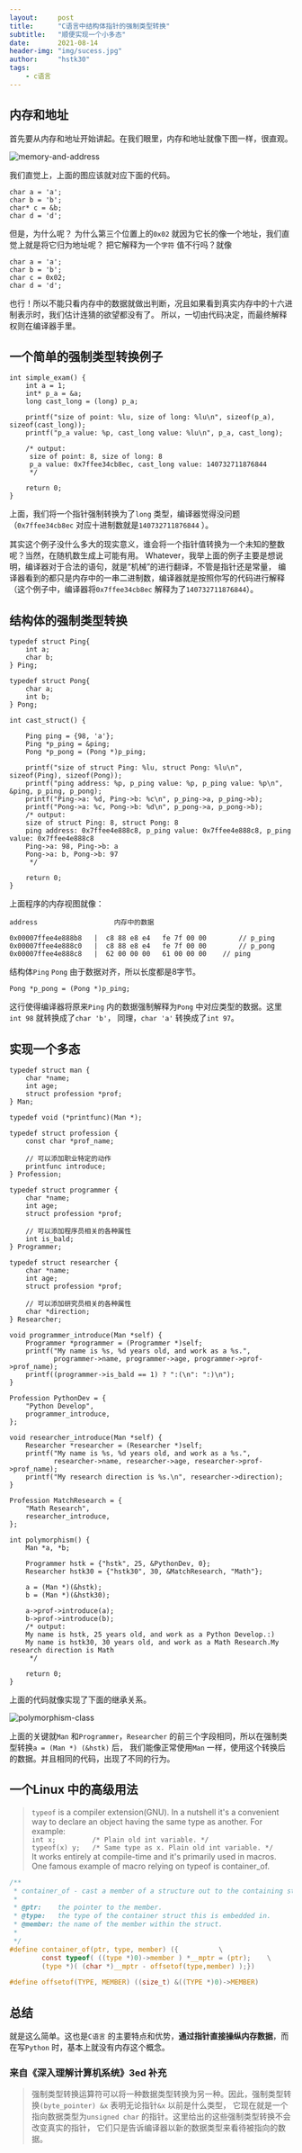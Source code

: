 ```yaml
---
layout:     post
title:      "C语言中结构体指针的强制类型转换"
subtitle:   "顺便实现一个小多态"
date:       2021-08-14
header-img:	"img/sucess.jpg"
author:     "hstk30"
tags:
    - c语言
---
```



## 内存和地址

首先要从内存和地址开始讲起。在我们眼里，内存和地址就像下图一样，很直观。

![memory-and-address](/img/in-post/memory-and-address.png)

我们直觉上，上面的图应该就对应下面的代码。

```
char a = 'a';
char b = 'b';
char* c = &b;
char d = 'd';
```

但是，为什么呢？ 为什么第三个位置上的`0x02` 就因为它长的像一个地址，我们直觉上就是将它归为地址呢？
把它解释为一个`字符` 值不行吗？就像

```
char a = 'a';
char b = 'b';
char c = 0x02;
char d = 'd';
```

也行！所以不能只看内存中的数据就做出判断，况且如果看到真实内存中的十六进制表示时，我们估计连猜的欲望都没有了。
所以，一切由代码决定，而最终解释权则在编译器手里。

## 一个简单的强制类型转换例子

```
int simple_exam() {
    int a = 1;
    int* p_a = &a;
    long cast_long = (long) p_a;
    
    printf("size of point: %lu, size of long: %lu\n", sizeof(p_a), sizeof(cast_long));
    printf("p_a value: %p, cast_long value: %lu\n", p_a, cast_long);   
     
    /* output:
     size of point: 8, size of long: 8
     p_a value: 0x7ffee34cb8ec, cast_long value: 140732711876844
     */

    return 0;
}
```

上面，我们将一个指针强制转换为了`long` 类型，编译器觉得没问题（`0x7ffee34cb8ec` 对应十进制数就是`140732711876844` ）。

其实这个例子没什么多大的现实意义，谁会将一个指针值转换为一个未知的整数呢？当然，在随机数生成上可能有用。
Whatever，我举上面的例子主要是想说明，编译器对于合法的语句，就是“机械”的进行翻译，不管是指针还是常量，
编译器看到的都只是内存中的一串二进制数，编译器就是按照你写的代码进行解释
（这个例子中，编译器将`0x7ffee34cb8ec` 解释为了`140732711876844`）。

## 结构体的强制类型转换

```
typedef struct Ping{
    int a;
    char b;
} Ping;

typedef struct Pong{
    char a;
    int b;
} Pong;

int cast_struct() {

    Ping ping = {98, 'a'};
    Ping *p_ping = &ping;
    Pong *p_pong = (Pong *)p_ping;

    printf("size of struct Ping: %lu, struct Pong: %lu\n", sizeof(Ping), sizeof(Pong));
    printf("ping address: %p, p_ping value: %p, p_ping value: %p\n", &ping, p_ping, p_pong);
    printf("Ping->a: %d, Ping->b: %c\n", p_ping->a, p_ping->b);
    printf("Pong->a: %c, Pong->b: %d\n", p_pong->a, p_pong->b);
    /* output:
    size of struct Ping: 8, struct Pong: 8
    ping address: 0x7ffee4e888c8, p_ping value: 0x7ffee4e888c8, p_ping value: 0x7ffee4e888c8
    Ping->a: 98, Ping->b: a
    Pong->a: b, Pong->b: 97
     */

    return 0;
}
```

上面程序的内存视图就像：

```
address				      内存中的数据

0x00007ffee4e888b8   |  c8 88 e8 e4   fe 7f 00 00	     // p_ping
0x00007ffee4e888c0   |  c8 88 e8 e4   fe 7f 00 00	     // p_pong
0x00007ffee4e888c8   |  62 00 00 00   61 00 00 00    // ping
```

结构体`Ping` `Pong` 由于数据对齐，所以长度都是8字节。

`Pong *p_pong = (Pong *)p_ping;`

这行使得编译器将原来`Ping` 内的数据强制解释为`Pong` 中对应类型的数据。这里` int 98` 就转换成了`char 'b'`，
同理，`char 'a'` 转换成了`int 97`。

## 实现一个多态

```
typedef struct man {
    char *name;
    int age;
    struct profession *prof;
} Man;

typedef void (*printfunc)(Man *);

typedef struct profession {
    const char *prof_name;

    // 可以添加职业特定的动作
    printfunc introduce;
} Profession;

typedef struct programmer {
    char *name;
    int age;
    struct profession *prof;
    
    // 可以添加程序员相关的各种属性
    int is_bald;
} Programmer;

typedef struct researcher {
    char *name;
    int age;
    struct profession *prof;

    // 可以添加研究员相关的各种属性
    char *direction;
} Researcher;

void programmer_introduce(Man *self) {
    Programmer *programmer = (Programmer *)self;
    printf("My name is %s, %d years old, and work as a %s.",
           programmer->name, programmer->age, programmer->prof->prof_name);
    printf((programmer->is_bald == 1) ? ":(\n": ":)\n");
}

Profession PythonDev = {
    "Python Develop",
    programmer_introduce,
};

void researcher_introduce(Man *self) {
    Researcher *researcher = (Researcher *)self;
    printf("My name is %s, %d years old, and work as a %s.",
           researcher->name, researcher->age, researcher->prof->prof_name);
    printf("My research direction is %s.\n", researcher->direction);
}

Profession MatchResearch = {
    "Math Research",
    researcher_introduce,
};

int polymorphism() {
    Man *a, *b;

    Programmer hstk = {"hstk", 25, &PythonDev, 0};
    Researcher hstk30 = {"hstk30", 30, &MatchResearch, "Math"};

    a = (Man *)(&hstk);
    b = (Man *)(&hstk30);

    a->prof->introduce(a);
    b->prof->introduce(b);
    /* output:
    My name is hstk, 25 years old, and work as a Python Develop.:)
    My name is hstk30, 30 years old, and work as a Math Research.My research direction is Math 
     */

    return 0;
}
```

上面的代码就像实现了下面的继承关系。

![polymorphism-class](/img/in-post/polymorphism-class.png)

上面的关键就`Man` 和`Programmer`，`Researcher` 的前三个字段相同，所以在强制类型转换`a = (Man *) (&hstk)` 后，
我们能像正常使用`Man` 一样，使用这个转换后的数据。并且相同的代码，出现了不同的行为。


## 一个Linux 中的高级用法

> `typeof` is a compiler extension(GNU).
>  In a nutshell it's a convenient way to declare an object having the same type as another. For example:  
> `int x;         /* Plain old int variable. */`  
> `typeof(x) y;   /* Same type as x. Plain old int variable. */`  
> It works entirely at compile-time and it's primarily used in macros. One famous example of macro relying on typeof is container_of.

```c
/**
 * container_of - cast a member of a structure out to the containing structure
 *
 * @ptr:	the pointer to the member.
 * @type:	the type of the container struct this is embedded in.
 * @member:	the name of the member within the struct.
 *
 */
#define container_of(ptr, type, member) ({			\
        const typeof( ((type *)0)->member ) *__mptr = (ptr);	\
        (type *)( (char *)__mptr - offsetof(type,member) );})

#define offsetof(TYPE, MEMBER) ((size_t) &((TYPE *)0)->MEMBER)

```

## 总结

就是这么简单。这也是`C语言` 的主要特点和优势，**通过指针直接操纵内存数据**，而在写`Python` 时，基本上就没有内存这个概念。

### 来自《深入理解计算机系统》3ed 补充

> 强制类型转换运算符可以将一种数据类型转换为另一种。因此，强制类型转换`(byte_pointer) &x` 表明无论指针`&x` 以前是什么类型，
> 它现在就是一个指向数据类型为`unsigned char` 的指针。这里给出的这些强制类型转换不会改变真实的指针，
> 它们只是告诉编译器以新的数据类型来看待被指向的数据。




